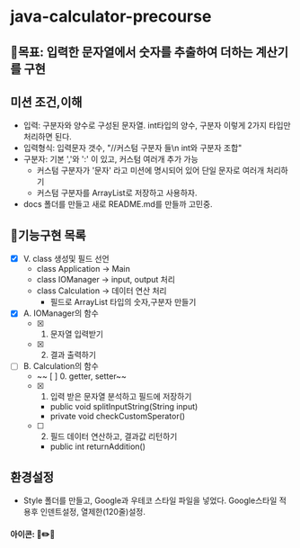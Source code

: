 # java-calculator-precourse


## 🎯목표: 입력한 문자열에서 숫자를 추출하여 더하는 계산기를 구현
## 미션 조건,이해
- 입력: 구분자와 양수로 구성된 문자열. int타입의 양수, 구분자 이렇게 2가지 타입만 처리하면 된다.
- 입력형식: 입력문자 갯수, "//커스텀 구분자 들\n int와 구분자 조합"
- 구분자: 기본 ','와 ':' 이 있고, 커스텀 여러개 추가 가능
    - 커스텀 구분자가 '문자' 라고 미션에 명시되어 있어 단일 문자로 여러개 처리하기
    - 커스텀 구분자를 ArrayList로 저장하고 사용하자.
- docs 폴더를 만들고 새로 README.md를 만들까 고민중.

## 🚀기능구현 목록
- [X] V. class 생성및 필드 선언
    - class Application -> Main
    - class IOManager -> input, output 처리
    - class Calculation -> 데이터 연산 처리
        - 필드로 ArrayList 타입의 숫자,구분자 만들기
- [X] A. IOManager의 함수 
    - [X] 1. 문자열 입력받기
    - [X] 2. 결과 출력하기
- [ ] B. Calculation의 함수
    - ~~ [ ] 0. getter, setter~~
    - [X] 1. 입력 받은 문자열 분석하고 필드에 저장하기
        - public void splitInputString(String input)
        - private void checkCustomSperator()
    - [ ] 2. 필드 데이터 연산하고, 결과값 리턴하기
        - public int returnAddition()

## 환경설정
- Style 폴더를 만들고, Google과 우테코 스타일 파일을 넣었다. Google스타일 적용후 인덴트설정, 열제한(120줄)설정.


#### 아이콘: 📮✏️🎯